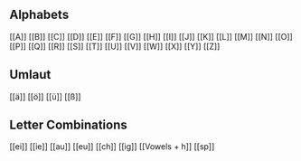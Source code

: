 Alphabets
-----------------
[[A]] [[B]] [[C]] [[D]] [[E]] [[F]] [[G]] [[H]] [[I]] [[J]] [[K]] [[L]] [[M]] [[N]] [[O]] [[P]] [[Q]] [[R]] [[S]] [[T]] [[U]] [[V]] [[W]] [[X]] [[Y]] [[Z]] 


Umlaut
------------
[[ä]] [[ö]] [[ü]] [[ß]]


Letter Combinations
---------------------------------
[[ei]] [[ie]] [[au]] [[eu]] [[ch]] [[ig]] [[Vowels + h]] [[sp]]

